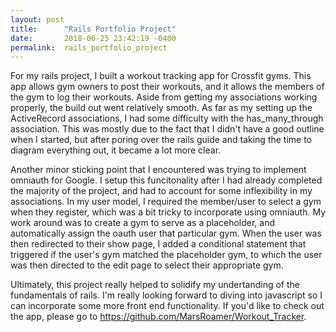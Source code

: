 ```yaml
---
layout: post
title:      "Rails Portfolio Project"
date:       2018-06-25 23:42:19 -0400
permalink:  rails_portfolio_project
---
```



For my rails project, I built a workout tracking app for Crossfit gyms.  This app allows gym owners to post their workouts, and it allows the members of the gym to log their workouts.  Aside from getting my associations working properly, the build out went relatively smooth.  As far as my setting up the ActiveRecord associations, I had some difficulty with the has_many_through association.  This was mostly due to the fact that I didn't have a good outline when I started, but after poring  over the rails guide and taking the time to diagram everything out, it became a lot more clear.  

Another minor sticking point that I encountered was trying to implement omniauth for Google.  I setup this funcitonality after I had already completed the majority of the project, and had to account for some inflexibility in my associations. In my user model, I required the member/user to select a gym when they register, which was a bit tricky to incorporate using omniauth.  My work around was to create a gym to serve as a placeholder, and automatically assign the oauth user that particular gym.  When the user was then redirected to their show page, I added a conditional statement that triggered if the user's gym matched the placeholder gym, to which the user was then directed to the edit page to select their appropriate gym.  

Ultimately, this project really helped to solidify my undertanding of the fundamentals of rails.  I'm really looking forward to diving into javascript  so I can incorporate some more front end functionality.  If you'd like to check out the app, please go to https://github.com/MarsRoamer/Workout_Tracker.  



